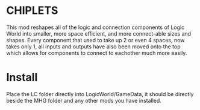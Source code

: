 # CHIPLETS
This mod reshapes all of the logic and connection components of Logic World into smaller, more space efficient, and more connect-able sizes and shapes. Every component that used to take up 2 or even 4 spaces, now takes only 1, all inputs and outputs have also been moved onto the top which allows for components to connect to eachother much more easily. 


# Install

Place the LC folder directly into LogicWorld/GameData, it should be directly beside the MHG folder and any other mods you have installed. 

